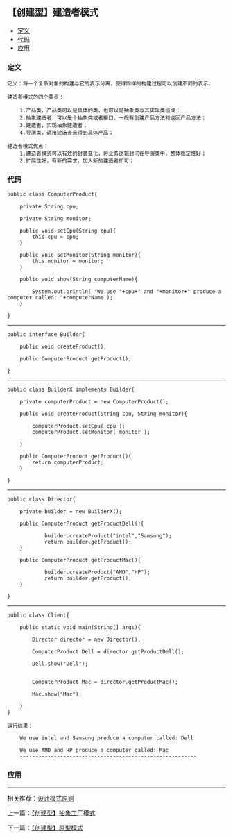 

## 【创建型】建造者模式

*   [定义](#define)
*   [代码](#code)
*   [应用](#app)




<h3 id="define">定义</h3>

    定义：将一个复杂对象的构建与它的表示分离，使得同样的构建过程可以创建不同的表示。

    建造者模式的四个要点：

        1.产品类，产品类可以是具体的类，也可以是抽象类与其实现类组成；
        2.抽象建造者，可以是个抽象类或者接口，一般有创建产品方法和返回产品方法；
        3.建造者，实现抽象建造者；
        4.导演类，调用建造者来得到具体产品；

    建造者模式优点：
        1.建造者模式可以有效的封装变化，将业务逻辑封闭在导演类中，整体稳定性好；
        2.扩展性好，有新的需求，加入新的建造者即可；


<h3 id="code">代码</h3>

    public class ComputerProduct{

        private String cpu;

        private String monitor;

        public void setCpu(String cpu){
            this.cpu = cpu;
        }

        public void setMonitor(String monitor){
            this.monitor = monitor;
        }

        public void show(String computerName){

            System.out.println( "We use "+cpu+" and "+monitor+" produce a computer called: "+computerName );
        }

    }


****

    public interface Builder{

        public void createProduct();

        public ComputerProduct getProduct();

    }

****

    public class BuilderX implements Builder{

        private computerProduct = new ComputerProduct();

        public void createProduct(String cpu, String monitor){

            computerProduct.setCpu( cpu );
            computerProduct.setMonitor( monitor );

        }

        public ComputerProduct getProduct(){
            return computerProduct;
        }

    }


****

    public class Director{

        private builder = new BuilderX();

        public ComputerProduct getProductDell(){

                builder.createProduct("intel","Samsung");
                return builder.getProduct();
        }

        public ComputerProduct getProductMac(){

                builder.createProduct("AMD","HP");
                return builder.getProduct();
        }

    }


***

    public class Client{

        public static void main(String[] args){

            Director director = new Director();

            ComputerProduct Dell = director.getProductDell();

            Dell.show("Dell");


            ComputerProduct Mac = director.getProductMac();

            Mac.show("Mac");

        }
    }

    运行结果：

        We use intel and Samsung produce a computer called: Dell

        We use AMD and HP produce a computer called: Mac
        ---------------------------------------------------------



<h3 id="app">应用</h3>





***

相关推荐：[设计模式原则](./Principle)


上一篇：[【创建型】抽象工厂模式](./AbstractFactory)

下一篇：[【创建型】原型模式](./Prototype)







